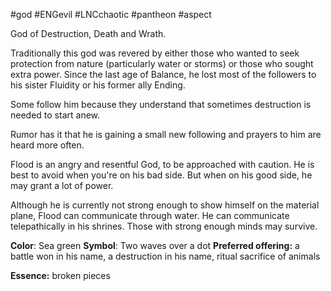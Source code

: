 #god #ENGevil #LNCchaotic #pantheon #aspect

God of Destruction, Death and Wrath.

Traditionally this god was revered by either those who wanted to seek protection from nature (particularly water or storms) or those who sought extra power. Since the last age of Balance, he lost most of the followers to his sister Fluidity or his former ally Ending. 

Some follow him because they understand that sometimes destruction is needed to start anew.

Rumor has it that he is gaining a small new following and prayers to him are heard more often.

Flood is an angry and resentful God, to be approached with caution. He is best to avoid when you're on his bad side. But when on his good side, he may grant a lot of power.

Although he is currently not strong enough to show himself on the material plane, Flood can communicate through water. He can communicate telepathically in his shrines. Those with strong enough minds may survive.

**Color**: Sea green
**Symbol**: Two waves over a dot
**Preferred offering:** a battle won in his name, a destruction in his name, ritual sacrifice of animals

**Essence:** broken pieces